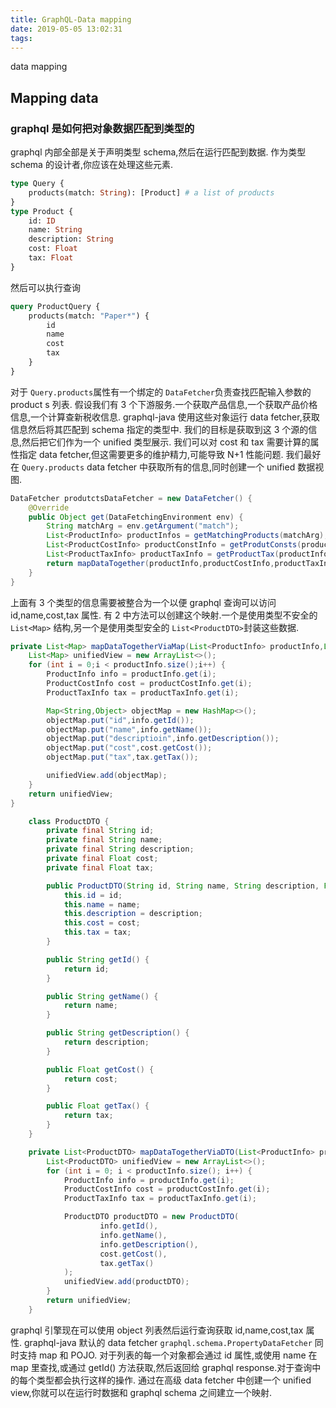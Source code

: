 ```yaml
---
title: GraphQL-Data mapping
date: 2019-05-05 13:02:31
tags:
---
```

data mapping
<!-- more -->
## Mapping data

### graphql 是如何把对象数据匹配到类型的

graphql 内部全部是关于声明类型 schema,然后在运行匹配到数据.
作为类型 schema 的设计者,你应该在处理这些元素.

```graphql
type Query {
	products(match: String): [Product] # a list of products
}
type Product {
	id: ID
	name: String
	description: String
	cost: Float
	tax: Float
}
```

然后可以执行查询

```graphql
query ProductQuery {
	products(match: "Paper*") {
		id
		name
		cost
		tax
	}
}
```

对于 `Query.products`属性有一个绑定的 `DataFetcher`负责查找匹配输入参数的 product s 列表.
假设我们有 3 个下游服务.一个获取产品信息,一个获取产品价格信息,一个计算查新税收信息.
graphql-java 使用这些对象运行 data fetcher,获取信息然后将其匹配到 schema 指定的类型中.
我们的目标是获取到这 3 个源的信息,然后把它们作为一个 unified 类型展示.
我们可以对 cost 和 tax 需要计算的属性指定 data fetcher,但这需要更多的维护精力,可能导致 N+1 性能问题.
我们最好在 `Query.products` data fetcher 中获取所有的信息,同时创建一个 unified 数据视图.

```java
DataFetcher produtctsDataFetcher = new DataFetcher() {
    @Override
    public Object get(DataFetchingEnvironment env) {
        String matchArg = env.getArgument("match");
        List<ProductInfo> productInfos = getMatchingProducts(matchArg);
        List<ProductCostInfo> productConstInfo = getProdutConsts(productInfo);
        List<ProductTaxInfo> productTaxInfo = getProductTax(productInfo);
        return mapDataTogether(productInfo,productCostInfo,productTaxInfo);
    }
}
```

上面有 3 个类型的信息需要被整合为一个以便 graphql 查询可以访问 id,name,cost,tax 属性.
有 2 中方法可以创建这个映射.一个是使用类型不安全的 `List<Map>` 结构,另一个是使用类型安全的 `List<ProductDTO>`封装这些数据.

```java
private List<Map> mapDataTogetherViaMap(List<ProductInfo> productInfo,List<ProductCostInfo> productCostInfo,List<ProductTaxInfo> productTaxInfo) {
    List<Map> unifiedView = new ArrayList<>();
    for (int i = 0;i < productInfo.size();i++) {
        ProductInfo info = productInfo.get(i);
        ProductCostInfo cost = productCostInfo.get(i);
        ProductTaxInfo tax = productTaxInfo.get(i);

        Map<String,Object> objectMap = new HashMap<>();
        objectMap.put("id",info.getId());
        objectMap.put("name",info.getName());
        objectMap.put("descriptioin",info.getDescription());
        objectMap.put("cost",cost.getCost());
        objectMap.put("tax",tax.getTax());

        unifiedView.add(objectMap);
    }
    return unifiedView;
}
```

```java
    class ProductDTO {
        private final String id;
        private final String name;
        private final String description;
        private final Float cost;
        private final Float tax;

        public ProductDTO(String id, String name, String description, Float cost, Float tax) {
            this.id = id;
            this.name = name;
            this.description = description;
            this.cost = cost;
            this.tax = tax;
        }

        public String getId() {
            return id;
        }

        public String getName() {
            return name;
        }

        public String getDescription() {
            return description;
        }

        public Float getCost() {
            return cost;
        }

        public Float getTax() {
            return tax;
        }
    }

    private List<ProductDTO> mapDataTogetherViaDTO(List<ProductInfo> productInfo, List<ProductCostInfo> productCostInfo, List<ProductTaxInfo> productTaxInfo) {
        List<ProductDTO> unifiedView = new ArrayList<>();
        for (int i = 0; i < productInfo.size(); i++) {
            ProductInfo info = productInfo.get(i);
            ProductCostInfo cost = productCostInfo.get(i);
            ProductTaxInfo tax = productTaxInfo.get(i);

            ProductDTO productDTO = new ProductDTO(
                    info.getId(),
                    info.getName(),
                    info.getDescription(),
                    cost.getCost(),
                    tax.getTax()
            );
            unifiedView.add(productDTO);
        }
        return unifiedView;
    }
```

graphql 引擎现在可以使用 object 列表然后运行查询获取 id,name,cost,tax 属性.
graphql-java 默认的 data fetcher `graphql.schema.PropertyDataFetcher` 同时支持 map 和 POJO.
对于列表的每一个对象都会通过 id 属性,或使用 name 在 map 里查找,或通过 getId() 方法获取,然后返回给 graphql response.对于查询中的每个类型都会执行这样的操作.
通过在高级 data fetcher 中创建一个 unified view,你就可以在运行时数据和 graphql schema 之间建立一个映射.
